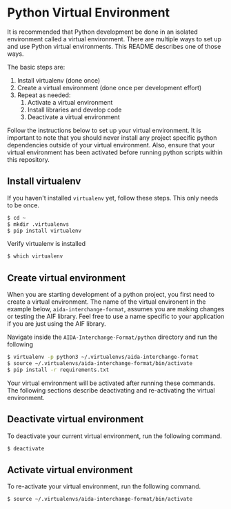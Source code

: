 # Python Virtual Environment

It is recommended that Python development be done in an isolated environment called a virtual environment.  There are multiple ways to set up and use Python virtual environments.  This README describes one of those ways.

The basic steps are:
1. Install virtualenv (done once)
2. Create a virtual environment (done once per development effort)
3. Repeat as needed:
    1. Activate a virtual environment
    2. Install libraries and develop code
    3. Deactivate a virtual environment

Follow the instructions below to set up your virtual environment. It is important to note that you should never install any project specific python dependencies outside of your virtual environment. Also, ensure that your virtual environment has been activated before running python scripts within this repository.

## Install virtualenv

If you haven't installed `virtualenv` yet, follow these steps. This only needs to be once.

```bash
$ cd ~
$ mkdir .virtualenvs
$ pip install virtualenv
```
Verify virtualenv is installed
```bash
$ which virtualenv
```

## Create virtual environment

When you are starting development of a python project, you first need to create a virtual environment.  The name of the virtual environent in the example below, `aida-interchange-format`, assumes you are making changes or testing the AIF library.  Feel free to use a name specific to your application if you are just using the AIF library.

Navigate inside the `AIDA-Interchange-Format/python` directory and run the following

```bash
$ virtualenv -p python3 ~/.virtualenvs/aida-interchange-format
$ source ~/.virtualenvs/aida-interchange-format/bin/activate
$ pip install -r requirements.txt
```

Your virtual environment will be activated after running these commands.  The following sections describe deactivating and re-activating the virtual environment.

## Deactivate virtual environment

To deactivate your current virtual environment, run the following command.

```bash
$ deactivate
```

## Activate virtual environment

To re-activate your virtual environment, run the following command.

```bash
$ source ~/.virtualenvs/aida-interchange-format/bin/activate
```
